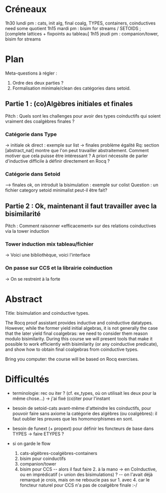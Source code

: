 # Créneaux

1h30 lundi pm  : cats, init alg, final coalg, TYPES, containers, coinductives need some quotient
1h15 mardi pm  : bisim for streams / SETOIDS ; [complete lattices + fixpoints au tableau]
1h15 jeudi pm  : companion/tower, bisim for streams

# Plan

Meta-questions à régler :
1. Ordre des deux parties ?
2. Formalisation minimale/clean des catégories dans setoid.

## Partie 1 : (co)Algèbres initiales et finales

Pitch : Quels sont les challenges pour avoir des types coinductifs qui soient vraiment des coalgèbres finales ?

### Catégorie dans Type

-> initiale ok direct : exemple sur list
-> finales problème égalité
Rq: section [abstract_nat] montre que l'on peut travailler abstraitement. Comment motiver que cela puisse être intéressant ? A priori nécessite de parler d'inductive difficile à définir directement en Rocq ?

### Catégorie dans Setoid

--> finales ok, on introduit la bisimulation : exemple sur colist
Question : un fichier category setoid minimalist peut-il être fait?

## Partie 2 : Ok, maintenant il faut travailler avec la bisimilarité

Pitch : Comment raisonner «efficacement» sur des relations coinductives via la tower induction

### Tower induction mix tableau/fichier

-> Voici une bibliothèque, voici l'interface

### On passe sur CCS et la librairie coinduction

-> On se restreint à la forte


# Abstract

Title: bisimulation and coinductive types.

The Rocq proof assistant provides inductive and coinductive datatypes. However, while the former yield initial algebras, it is not generally the case that the later yield final coalgebras: we need to consider them reason modulo bisimilarity.
During this course we will present tools that make it possible to work efficiently with bisimilarity (or any coinductive predicate), and show how to obtain final coalgebras from coinductive types.

Bring you computer: the course will be based on Rocq exercises.


# Difficultés

- terminologie: rec ou iter ?
  (cf. ex_types, où on utilisait les deux pour la même chose...)
  -> j'ai fixé (co)iter pour l'instant

- besoin de setoid-cats avant-même d'atteindre les coinductifs, pour pouvoir faire sans axiome la catégorie des algèbres (ou coalgèbres): il faut oublier les preuves que les homomorphismes en sont.

- besoin de funext (+ propext) pour définir les foncteurs de base dans TYPES -> faire ETYPES ?

- si on garde le flow 
     1. cats-algèbres-coalgèbres-containers
	 2. bisim pour coinductifs
	 3. companion/tower
	 4. bisim pour CCS
  -- alors il faut faire 2. à la mano -> en CoInductive, ou en imprédicatif (= union des bisimulations) ?
  -- on l'avait déjà remarqué je crois, mais on ne reboucle pas sur 1. avec 4. car le foncteur naturel pour CCS n'a pas de coalgèbre finale :-/
  
  
  
